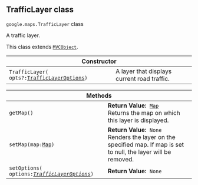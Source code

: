 <h2 id="TrafficLayer"> TrafficLayer class </h2><p>
<code><span itemprop="path">google.maps</span>.<span itemprop="name">TrafficLayer</span></code>
class
</p><p>A traffic layer.</p><p>This class extends
<code><a href="https://github.com/amenadiel/google-maps-documentation/blob/master/docs/MVCObject.md">MVCObject</a></code>.
</p><div class="devsite-table-wrapper"><table class="constructors responsive" summary="class TrafficLayer - Constructor">
<thead>
<tr><th colspan="2">Constructor</th>
</tr></thead>
<tbody>
<tr>
<td><code><span>TrafficLayer(<wbr>opts?:</span><a href="https://github.com/amenadiel/google-maps-documentation/blob/master/docs/TrafficLayerOptions.md"><span>TrafficLayerOptions</span></a><span>)</span></code></td>
<td>A layer that displays current road traffic.</td>
</tr>
</tbody>
</table></div><div class="devsite-table-wrapper"><table class="methods responsive" summary="class TrafficLayer - Methods">
<thead>
<tr><th colspan="2">Methods</th>
</tr></thead>
<tbody>
<tr>
<td><code><span>getMap()</span></code></td>
<td><div><strong>Return Value:</strong>&nbsp; <code><a href="https://github.com/amenadiel/google-maps-documentation/blob/master/docs/Map.md">Map</a></code></div>
<div class="desc">Returns the map on which this layer is displayed.</div></td>
</tr>
<tr>
<td><code><span>setMap(<wbr>map:</span><a href="https://github.com/amenadiel/google-maps-documentation/blob/master/docs/Map.md"><span>Map</span></a><span>)</span></code></td>
<td><div><strong>Return Value:</strong>&nbsp; <code>None</code></div>
<div class="desc">Renders the layer on the specified map. If map is set to null, the layer will be removed.</div></td>
</tr>
<tr>
<td><code><span>setOptions(<wbr>options:</span><a href="https://github.com/amenadiel/google-maps-documentation/blob/master/docs/TrafficLayerOptions.md"><em><span>TrafficLayerOptions</span></em></a><span>)</span></code></td>
<td><div><strong>Return Value:</strong>&nbsp; <code>None</code></div>
<div class="desc"></div></td>
</tr>
</tbody>
</table></div>